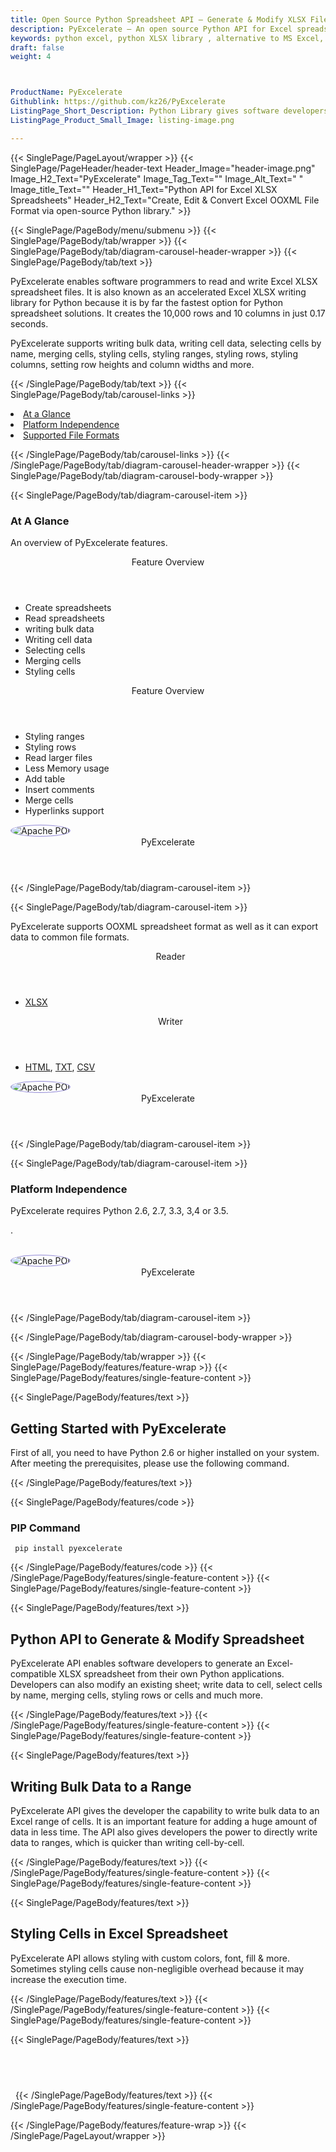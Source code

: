 ```yaml
---
title: Open Source Python Spreadsheet API – Generate & Modify XLSX Files
description: PyExcelerate – An open source Python API for Excel spreadsheets. Generate, modify, write bulk data & merge Cells in Excel XLSX files via Python library.
keywords: python excel, python XLSX library , alternative to MS Excel, python XLSX, python ODS, python Excel API, python Excel Library, python Spreadsheets API, Read huge XLSX, Write bulk data to cell, styling Excel Cells, merging spreadsheet cells, read excel files,  generate Excel Cells
draft: false
weight: 4



ProductName: PyExcelerate  
Githublink: https://github.com/kz26/PyExcelerate
ListingPage_Short_Description: Python Library gives software developers the ability to read, write & convert popular Excel file formats inside Python applications.
ListingPage_Product_Small_Image: listing-image.png 

---
```


{{< SinglePage/PageLayout/wrapper >}}
{{< SinglePage/PageHeader/header-text
Header_Image="header-image.png"
Image_H2_Text="PyExcelerate"
Image_Tag_Text=""
Image_Alt_Text=" "
Image_title_Text=""
Header_H1_Text="Python API for Excel XLSX Spreadsheets"
Header_H2_Text="Create, Edit & Convert Excel OOXML File Format via open-source Python library." >}}

{{< SinglePage/PageBody/menu/submenu >}}
{{< SinglePage/PageBody/tab/wrapper >}}
{{< SinglePage/PageBody/tab/diagram-carousel-header-wrapper >}}
{{< SinglePage/PageBody/tab/text >}}



<p>PyExcelerate enables software programmers to read and write Excel XLSX spreadsheet files. It is also known as an accelerated Excel XLSX writing library for Python because it is by far the fastest option for Python spreadsheet solutions. It creates the 10,000 rows and 10 columns in just 0.17 seconds.</p>
<p>PyExcelerate supports writing bulk data, writing cell data, selecting cells by name, merging cells, styling cells, styling ranges, styling rows, styling columns, setting row heights and column widths and more.</p>

{{< /SinglePage/PageBody/tab/text >}}
{{< SinglePage/PageBody/tab/carousel-links >}}

<li data-target="#diagramcarousel" data-slide-to="0"><a href="#">At a Glance</a></li>
<li data-target="#diagramcarousel" data-slide-to="2"><a href="#">Platform Independence</a></li>
<li data-target="#diagramcarousel" data-slide-to="1"><a class="activetab" href="#">Supported File Formats</a></li>


{{< /SinglePage/PageBody/tab/carousel-links >}}
{{< /SinglePage/PageBody/tab/diagram-carousel-header-wrapper >}}
{{< SinglePage/PageBody/tab/diagram-carousel-body-wrapper >}}

{{< SinglePage/PageBody/tab/diagram-carousel-item >}}
<h3>At A Glance</h3>
<p>An overview of PyExcelerate features.</p>
<div class="diagram1 d1-poi">
<div class="d1-row">
<div class="d1-col d1-left"><header>Feature Overview</header>
<ul>
<li>Create spreadsheets</li>
<li>Read spreadsheets</li>
<li>writing bulk data</li>
<li>Writing cell data</li>
<li>Selecting cells</li>
<li>Merging cells</li>
<li>Styling cells</li>
</ul>
</div>
<!--/left-->
<div class="d1-col d1-right"><header>Feature Overview</header>
<ul>
<li>Styling ranges</li>
<li>Styling rows</li>
<li>Read larger files</li>
<li>Less Memory usage</li>
<li>Add table</li>
<li>Insert comments </li>
<li>Merge cells </li>
<li>Hyperlinks support</li>
</ul>
</div>
<!--/right--></div>
<!--/row-->
<div class="d1-logo"><img style="border: 1px solid #9289d7; border-radius: 50%;" src='listing-image.png' alt="Apache POI"><header>PyExcelerate</header><footer><small></small></footer></div>
<!--/logo--></div>
<!--/diagram1-->
{{< /SinglePage/PageBody/tab/diagram-carousel-item >}}

{{< SinglePage/PageBody/tab/diagram-carousel-item >}}
<p>PyExcelerate supports OOXML spreadsheet format as well as it can export data to common file formats.</p>
<div class="diagram1 d2  d1-poi">
<div class="d1-row">
<div class="d1-col d1-left"><header><i class="fa fa-arrows-v "> </i> Reader</header>
<ul>
<li><span class="wikilink"><a href="https://docs.fileformat.com/spreadsheet/xlsx/">XLSX</a></span></li>
</ul>
</div>
<!--/left-->
<div class="d1-col d1-right"><header><i class="fa  fa-long-arrow-down"> </i> Writer</header>
<ul>
<li><a href="https://docs.fileformat.com/web/html/">HTML</a>, <a href="https://docs.fileformat.com/word-processing/txt/">TXT</a>, <a href="https://docs.fileformat.com/spreadsheet/csv/">CSV</a></li>
</ul>
</div>
<!--/right--></div>
<!--/row-->
<div class="d1-logo"><img style="border: 1px solid #9289d7; border-radius: 50%;" src='listing-image.png' alt="Apache POI"><header>PyExcelerate</header><footer><small></small></footer></div>
<!--/logo--></div>
<!--/diagram2-->
{{< /SinglePage/PageBody/tab/diagram-carousel-item >}}

{{< SinglePage/PageBody/tab/diagram-carousel-item >}}
<h3>Platform Independence</h3>
<p>PyExcelerate requires Python 2.6, 2.7, 3.3, 3,4 or 3.5.</p>
<p>.</p>
<div class="diagram1 d1-poi">
<div class="d1-row">
<div class="d1-col d1-left"> </div>
<div class="d1-col d1-right"><!-- <header><i class="fa fa-cubes"> &nbsp;</i></header>
<ul>
<li>Python 2.6 & above</li>
</ul> --></div>
<!--/left--><!--/right--></div>
<!--/row-->
<div class="d1-logo"><img style="border: 1px solid #9289d7; border-radius: 50%;" src='listing-image.png' alt="Apache POI"><header>PyExcelerate</header><footer><small></small></footer></div>
<!--/logo--></div>
<!--/diagram2 -->
{{< /SinglePage/PageBody/tab/diagram-carousel-item >}}

{{< /SinglePage/PageBody/tab/diagram-carousel-body-wrapper >}}

{{< /SinglePage/PageBody/tab/wrapper >}}
{{< SinglePage/PageBody/features/feature-wrap >}}
{{< SinglePage/PageBody/features/single-feature-content >}}

{{< SinglePage/PageBody/features/text >}}
<h2 class="h2title">Getting Started with PyExcelerate</h2>
<p>First of all, you need to have Python 2.6 or higher installed on your system. After meeting the prerequisites, please use the following command.</p>
{{< /SinglePage/PageBody/features/text >}}

{{< SinglePage/PageBody/features/code >}}
<h3>PIP Command</h3>
<pre><code class="html"> pip install pyexcelerate</code></pre>


{{< /SinglePage/PageBody/features/code >}}
{{< /SinglePage/PageBody/features/single-feature-content >}}
{{< SinglePage/PageBody/features/single-feature-content >}}

{{< SinglePage/PageBody/features/text >}}
<h2 class="h2title">Python API to Generate & Modify Spreadsheet</h2>
<p>PyExcelerate API enables software developers to generate an Excel-compatible XLSX spreadsheet from their own Python applications. Developers can also modify an existing sheet; write data to cell, select cells by name, merging cells, styling rows or cells and much more. </p>

{{< /SinglePage/PageBody/features/text >}}
{{< /SinglePage/PageBody/features/single-feature-content >}}
{{< SinglePage/PageBody/features/single-feature-content >}}

{{< SinglePage/PageBody/features/text >}}
<h2 class="h2title">Writing Bulk Data to a Range</h2>
<p>PyExcelerate API gives the developer the capability to write bulk data to an Excel range of cells. It is an important feature for adding a huge amount of data in less time. The API also gives developers the power to directly write data to ranges, which is quicker than writing cell-by-cell.</p>

{{< /SinglePage/PageBody/features/text >}}
{{< /SinglePage/PageBody/features/single-feature-content >}}
{{< SinglePage/PageBody/features/single-feature-content >}}

{{< SinglePage/PageBody/features/text >}}
<h2 class="h2title">Styling Cells in Excel Spreadsheet</h2>
<p>PyExcelerate API allows styling with custom colors, font, fill & more. Sometimes styling cells cause non-negligible overhead because it may increase the execution time.</p>

{{< /SinglePage/PageBody/features/text >}}
{{< /SinglePage/PageBody/features/single-feature-content >}}
{{< SinglePage/PageBody/features/single-feature-content >}}

{{< SinglePage/PageBody/features/text >}}
<h2 class="h2title"> </h2>
 
{{< /SinglePage/PageBody/features/text >}}
{{< /SinglePage/PageBody/features/single-feature-content >}}

{{< /SinglePage/PageBody/features/feature-wrap >}}
{{< /SinglePage/PageLayout/wrapper >}}